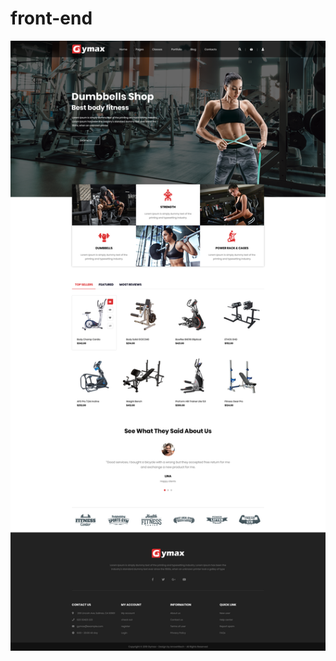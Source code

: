 # front-end


<img src="https://github.com/hieuthanh1999/font-end/blob/master/%C4%90%E1%BB%81%204.png" alt="Custom Fee">
